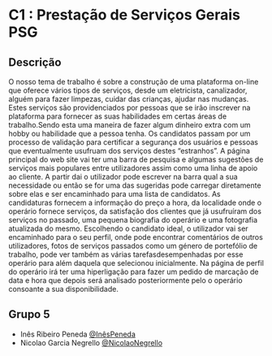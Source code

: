 # C1 : Prestação de Serviços Gerais PSG

## Descrição
O nosso tema de trabalho é sobre a construção de uma plataforma on-line que oferece vários tipos de serviços, desde um eletricista, canalizador, alguém para fazer limpezas, cuidar das crianças, ajudar nas mudanças. Estes serviços são providenciados por pessoas que se irão inscrever na plataforma para fornecer as suas habilidades em certas áreas de trabalho.Sendo esta uma maneira de fazer algum dinheiro extra com um hobby ou habilidade que a pessoa tenha. Os candidatos passam por um processo de validação para certificar a segurança dos usuários e pessoas que eventualmente usufruam dos serviços destes “estranhos”. A página principal do web site vai ter uma barra de pesquisa e algumas sugestões de
serviços mais populares entre utilizadores assim como uma linha de apoio ao cliente. A partir dai o utilizador pode escrever na barra qual a sua necessidade ou então se for uma das sugeridas pode carregar diretamente sobre elas e ser encaminhado para uma lista de candidatos. As candidaturas fornecem a informação do preço a hora, da localidade onde o operário fornece serviços, da satisfação dos clientes que já usufruíram dos serviços no passado, uma pequena biografia do operário e uma fotografia atualizada do mesmo. Escolhendo o candidato ideal, o utilizador vai ser encaminhado para o seu perfil, onde pode encontrar comentários de outros utilizadores, fotos de serviços passados como um género de portefólio de trabalho, pode ver também as várias tarefasdesempenhadas por esse operário para além daquela que selecionou inicialmente. Na página de perfil do operário irá ter uma hiperligação para fazer um pedido de marcação de data e hora que depois será analisado posteriormente pelo o operário consoante a sua disponibilidade.


## Grupo 5 

* Inês Ribeiro Peneda [@InêsPeneda](https://github.com/a037135)
* Nicolao Garcia Negrello [@NicolaoNegrello](https://github.com/nicolaonegrello)

